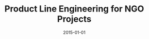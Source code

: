 ---
title: "Product Line Engineering for NGO Projects"
collection: publications
category: conferences
permalink: /publication/2015-01-01-Product-Line-Engineering-for-NGO-Projects
date: 2015-01-01
venue: 'In Proc. of 5th IEEE/ACM International Workshop on Product Line Approaches in Software Engineering, PLEASE 2015, Florence, Italy, May 19, 2015'
paperurl: 'https://doi.org/10.1109/PLEASE.2015.9'
citation: ' Fabio Calefato,  Roberto Nicolo,  Filippo Lanubile,  Fabrizio Lippolis, &quot;Product Line Engineering for NGO Projects.&quot; <i>In Proc. of 5th IEEE/ACM International Workshop on Product Line Approaches in Software Engineering, PLEASE 2015, Florence, Italy, May 19, 2015</i>, 2015. DOI: <a href="https://doi.org/10.1109/PLEASE.2015.9">10.1109/PLEASE.2015.9</a>.'
doi: 10.1109/PLEASE.2015.9'
---